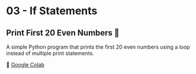 # 03 - If Statements  

## Print First 20 Even Numbers 🔢  
A simple Python program that prints the first 20 even numbers using a loop instead of multiple print statements.  

🔗 [Google Colab](https://colab.research.google.com/drive/1HPvFHM-2VK_U1ToeJL29uz4ois3eomMK#scrollTo=8c4XwyjERsaH&line=4&uniqifier=1)  

